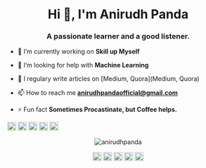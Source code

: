 <h1 align="center">Hi 👋, I'm Anirudh Panda</h1>
<h3 align="center">A passionate learner and a good listener.</h3>

- 🔭 I’m currently working on **Skill up Myself**

- 🤔 I’m looking for help with **Machine Learning**

- 📝 I regulary write articles on [Medium, Quora](Medium, Quora)

- 📫 How to reach me **anirudhpandaofficial@gmail.com**

- ⚡ Fun fact **Sometimes Procastinate, but Coffee helps.**

<p align="left"><img src="https://devicons.github.io/devicon/devicon.git/icons/bootstrap/bootstrap-plain.svg" alt="bootstrap" width="20" height="20"/> <img src="https://devicons.github.io/devicon/devicon.git/icons/c/c-original.svg" alt="c" width="20" height="20"/> <img src="https://devicons.github.io/devicon/devicon.git/icons/css3/css3-original-wordmark.svg" alt="css3" width="20" height="20"/> <img src="https://devicons.github.io/devicon/devicon.git/icons/html5/html5-original-wordmark.svg" alt="html5" width="20" height="20"/> <img src="https://devicons.github.io/devicon/devicon.git/icons/python/python-original-wordmark.svg" alt="python" width="20" height="20"/></p><p align="center"> <img src="https://github-readme-stats.vercel.app/api?username=anirudhpanda&show_icons=true" alt="anirudhpanda" /> </p>

<p align="center">
<a href="https://linkedin.com/in/www.linkedin.com/in/anirudhpanda" target="blank"><img align="center" src="https://cdn.jsdelivr.net/npm/simple-icons@3.0.1/icons/linkedin.svg" alt="www.linkedin.com/in/anirudhpanda" height="20" width="20" /></a>
<a href="https://fb.com/anirudh panda" target="blank"><img align="center" src="https://cdn.jsdelivr.net/npm/simple-icons@3.0.1/icons/facebook.svg" alt="anirudh panda" height="20" width="20" /></a>
<a href="https://instagram.com/https://instagram.com/anirudh_panda?igshid=1tjzjh37tdxp6" target="blank"><img align="center" src="https://cdn.jsdelivr.net/npm/simple-icons@3.0.1/icons/instagram.svg" alt="https://instagram.com/anirudh_panda?igshid=1tjzjh37tdxp6" height="20" width="20" /></a>
<a href="https://medium.com/@anirudhpandaofficial" target="blank"><img align="center" src="https://cdn.jsdelivr.net/npm/simple-icons@3.0.1/icons/medium.svg" alt="@anirudhpandaofficial" height="20" width="20" /></a>
<a href="https://www.youtube.com/c/anirudh panda" target="blank"><img align="center" src="https://cdn.jsdelivr.net/npm/simple-icons@3.0.1/icons/youtube.svg" alt="anirudh panda" height="20" width="20" /></a>
</p>

